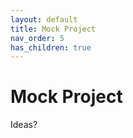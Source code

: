 ```yaml
---
layout: default
title: Mock Project
nav_order: 5
has_children: true
---
```


# Mock Project

Ideas? 
